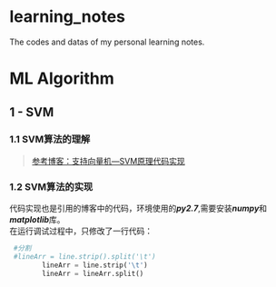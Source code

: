 # learning_notes
The codes and datas of my personal learning notes.
# ML Algorithm
## 1 - SVM
### 1.1 SVM算法的理解
>[参考博客：支持向量机—SVM原理代码实现](https://www.cnblogs.com/further-further-further/p/9596898.html)
### 1.2 SVM算法的实现
代码实现也是引用的博客中的代码，环境使用的***py2.7***,需要安装***numpy***和***matplotlib***库。  
在运行调试过程中，只修改了一行代码：  
```python
 #分割
 #lineArr = line.strip().split('\t')
        lineArr = line.strip('\t')
        lineArr = lineArr.split()
```
